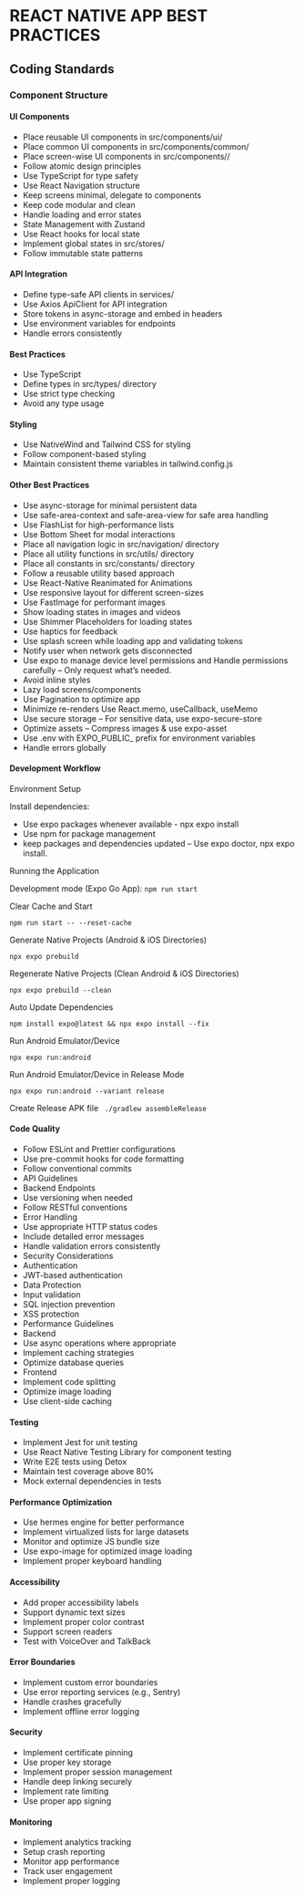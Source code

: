 # REACT NATIVE APP BEST PRACTICES

## Coding Standards

### Component Structure

#### UI Components
- Place reusable UI components in src/components/ui/
- Place common UI components in src/components/common/
- Place screen-wise UI components in src/components/<screen-name>/
- Follow atomic design principles
- Use TypeScript for type safety
- Use React Navigation structure
- Keep screens minimal, delegate to components
- Keep code modular and clean
- Handle loading and error states
- State Management with Zustand
- Use React hooks for local state
- Implement global states in src/stores/
- Follow immutable state patterns

#### API Integration
- Define type-safe API clients in services/
- Use Axios ApiClient for API integration
- Store tokens in async-storage and embed in headers
- Use environment variables for endpoints
- Handle errors consistently

#### Best Practices
- Use TypeScript
- Define types in src/types/ directory
- Use strict type checking
- Avoid any type usage

#### Styling
- Use NativeWind and Tailwind CSS for styling
- Follow component-based styling
- Maintain consistent theme variables in tailwind.config.js

#### Other Best Practices
- Use async-storage for minimal persistent data
- Use safe-area-context and safe-area-view for safe area handling
- Use FlashList for high-performance lists
- Use Bottom Sheet for modal interactions
- Place all navigation logic in src/navigation/ directory
- Place all utility functions in src/utils/ directory
- Place all constants in src/constants/ directory
- Follow a reusable utility based approach
- Use React-Native Reanimated for Animations
- Use responsive layout for different screen-sizes
- Use FastImage for performant images
- Show loading states in images and videos
- Use Shimmer Placeholders for loading states
- Use haptics for feedback
- Use splash screen while loading app and validating tokens
- Notify user when network gets disconnected
- Use expo to manage device level permissions and Handle permissions carefully – Only request what’s needed.
- Avoid inline styles 
- Lazy load screens/components 
- Use Pagination to optimize app
- Minimize re-renders  Use React.memo, useCallback, useMemo
- Use secure storage – For sensitive data, use expo-secure-store
- Optimize assets – Compress images & use expo-asset
- Use .env with EXPO_PUBLIC_ prefix for environment variables
- Handle errors globally 


#### Development Workflow
Environment Setup

Install dependencies:

- Use expo packages whenever available - npx expo install
- Use npm for package management
- keep packages and dependencies updated – Use expo doctor, npx expo install.

Running the Application

Development mode (Expo Go App):
`npm run start`

Clear Cache and Start

`npm run start -- --reset-cache`

Generate Native Projects (Android & iOS Directories)

`npx expo prebuild`

Regenerate Native Projects (Clean Android & iOS Directories)

`npx expo prebuild --clean`

Auto Update Dependencies

`npm install expo@latest && npx expo install --fix`

Run Android Emulator/Device

`npx expo run:android`

Run Android Emulator/Device in Release Mode

`npx expo run:android --variant release`

Create Release APK file
` ./gradlew assembleRelease`

#### Code Quality
- Follow ESLint and Prettier configurations
- Use pre-commit hooks for code formatting
- Follow conventional commits
- API Guidelines
- Backend Endpoints
- Use versioning when needed
- Follow RESTful conventions
- Error Handling
- Use appropriate HTTP status codes
- Include detailed error messages
- Handle validation errors consistently
- Security Considerations
- Authentication
- JWT-based authentication
- Data Protection
- Input validation
- SQL injection prevention
- XSS protection
- Performance Guidelines
- Backend
- Use async operations where appropriate
- Implement caching strategies
- Optimize database queries
- Frontend
- Implement code splitting
- Optimize image loading
- Use client-side caching


#### Testing
- Implement Jest for unit testing
- Use React Native Testing Library for component testing
- Write E2E tests using Detox
- Maintain test coverage above 80%
- Mock external dependencies in tests

#### Performance Optimization
- Use hermes engine for better performance
- Implement virtualized lists for large datasets
- Monitor and optimize JS bundle size
- Use expo-image for optimized image loading
- Implement proper keyboard handling

#### Accessibility
- Add proper accessibility labels
- Support dynamic text sizes
- Implement proper color contrast
- Support screen readers
- Test with VoiceOver and TalkBack

#### Error Boundaries
- Implement custom error boundaries
- Use error reporting services (e.g., Sentry)
- Handle crashes gracefully
- Implement offline error logging

#### Security
- Implement certificate pinning
- Use proper key storage
- Implement proper session management
- Handle deep linking securely
- Implement rate limiting
- Use proper app signing

#### Monitoring
- Implement analytics tracking
- Setup crash reporting
- Monitor app performance
- Track user engagement
- Implement proper logging

